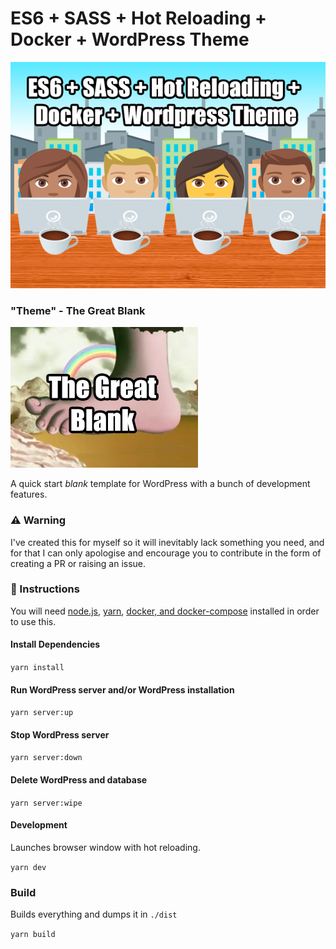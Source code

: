 # ES6 + SASS + Hot Reloading + Docker + WordPress Theme

![alt text](src/img/logo.png "The Great Blank")

### "Theme" - The Great Blank

![alt text](src/screenshot.png "The Great Blank")

A quick start _blank_ template for WordPress with a bunch of development features.

### ⚠️ Warning

I've created this for myself so it will inevitably lack something you need, and for that I can only apologise and encourage you to contribute in the form of creating a PR or raising an issue.

### 📄 Instructions

You will need [node.js](https://nodejs.org/en/), [yarn](https://yarnpkg.com/en/), [docker, and docker-compose](https://docs.docker.com/compose/install/) installed in order to use this.

#### Install Dependencies

`yarn install`

#### Run WordPress server and/or WordPress installation

`yarn server:up`

#### Stop WordPress server

`yarn server:down`

#### Delete WordPress and database

`yarn server:wipe`

#### Development

Launches browser window with hot reloading.

`yarn dev`

### Build

Builds everything and dumps it in `./dist`

`yarn build`
